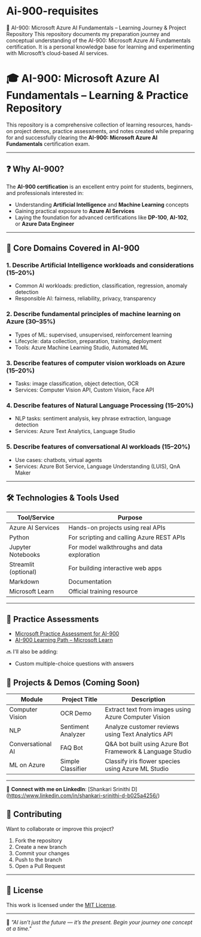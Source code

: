 # Ai-900-requisites
📘 AI-900: Microsoft Azure AI Fundamentals – Learning Journey &amp; Project Repository  This repository documents my preparation journey and conceptual understanding of the AI-900: Microsoft Azure AI Fundamentals certification. It is a personal knowledge base for learning and experimenting with Microsoft’s cloud-based AI services.


# 🎓 AI-900: Microsoft Azure AI Fundamentals – Learning & Practice Repository

This repository is a comprehensive collection of learning resources, hands-on project demos, practice assessments, and notes created while preparing for and successfully clearing the **AI-900: Microsoft Azure AI Fundamentals** certification exam.

---

## ❓ Why AI-900?

The **AI-900 certification** is an excellent entry point for students, beginners, and professionals interested in:
- Understanding **Artificial Intelligence** and **Machine Learning** concepts
- Gaining practical exposure to **Azure AI Services**
- Laying the foundation for advanced certifications like **DP-100**, **AI-102**, or **Azure Data Engineer**

---

## 🧠 Core Domains Covered in AI-900

### 1. Describe Artificial Intelligence workloads and considerations (15–20%)
- Common AI workloads: prediction, classification, regression, anomaly detection
- Responsible AI: fairness, reliability, privacy, transparency

### 2. Describe fundamental principles of machine learning on Azure (30–35%)
- Types of ML: supervised, unsupervised, reinforcement learning
- Lifecycle: data collection, preparation, training, deployment
- Tools: Azure Machine Learning Studio, Automated ML

### 3. Describe features of computer vision workloads on Azure (15–20%)
- Tasks: image classification, object detection, OCR
- Services: Computer Vision API, Custom Vision, Face API

### 4. Describe features of Natural Language Processing (15–20%)
- NLP tasks: sentiment analysis, key phrase extraction, language detection
- Services: Azure Text Analytics, Language Studio

### 5. Describe features of conversational AI workloads (15–20%)
- Use cases: chatbots, virtual agents
- Services: Azure Bot Service, Language Understanding (LUIS), QnA Maker

---

## 🛠 Technologies & Tools Used

| Tool/Service | Purpose |
|--------------|---------|
| Azure AI Services | Hands-on projects using real APIs |
| Python | For scripting and calling Azure REST APIs |
| Jupyter Notebooks | For model walkthroughs and data exploration |
| Streamlit (optional) | For building interactive web apps |
| Markdown | Documentation |
| Microsoft Learn | Official training resource |

---

## 🧪 Practice Assessments

- [Microsoft Practice Assessment for AI-900](https://learn.microsoft.com/en-us/certifications/resources/practice-assessments/)
- [AI-900 Learning Path – Microsoft Learn](https://learn.microsoft.com/en-us/training/paths/get-started-with-artificial-intelligence/)

🔜 I'll also be adding:
- Custom multiple-choice questions with answers

## 🚀 Projects & Demos (Coming Soon)

| Module | Project Title | Description |
|--------|---------------|-------------|
| Computer Vision | OCR Demo | Extract text from images using Azure Computer Vision |
| NLP | Sentiment Analyzer | Analyze customer reviews using Text Analytics API |
| Conversational AI | FAQ Bot | Q&A bot built using Azure Bot Framework & Language Studio |
| ML on Azure | Simple Classifier | Classify iris flower species using Azure ML Studio |

---

📎 **Connect with me on LinkedIn**: [Shankari Srinithi D] (https://www.linkedin.com/in/shankari-srinithi-d-b025a4256/)
## 🤝 Contributing

Want to collaborate or improve this project?

1. Fork the repository  
2. Create a new branch 
3. Commit your changes  
4. Push to the branch  
5. Open a Pull Request

---
## 📄 License

This work is licensed under the [MIT License](LICENSE).

---

🧠 *"AI isn’t just the future — it’s the present. Begin your journey one concept at a time."*

